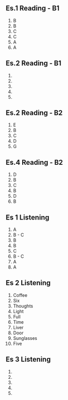 ## Es.1 Reading - B1

1. B
2. B
3. C
4. C
5. A 
6. A

## Es.2 Reading - B1
1.  
2.  
3.  
4.  
5.  

## Es.2 Reading - B2
1. E
2. B
3. C
4. D
5. G

## Es.4 Reading - B2	

1. D
2. B
3. C 
4. B 
5. D
6. B


## Es 1 Listening
1. A
2. B - C
3. B 
4. B
5. C
6. B - C
7. A 
8. A 

## Es 2 Listening
1. Coffee
2. Six
3. Thoughts 
4. Light
5. Full
6. Time
7. Liver
8. Door 
9. Sunglasses 
10. Five 

## Es 3 Listening
1. 
2. 
3.  
4.  
5. 
<!--stackedit_data:
eyJoaXN0b3J5IjpbLTIxMTI1ODIwOTUsMjIyOTU2MTU4LC0xMj
QyMzE1ODkzLC0xMTY4Nzg3NDU0LC04NjkyNDA2NDYsLTQ1OTM4
ODMzNCwtNzk1MTUwNDU2LDU1MzQ2MzQ4MiwtMTE2MTExMTM4Ni
wtNjAwOTM5MTMxLC05ODgxOTgyNDMsNzkzNzkyNjA0XX0=
-->